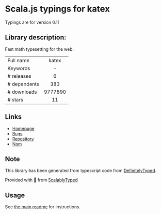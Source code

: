 
# Scala.js typings for katex

Typings are for version 0.11

## Library description:
Fast math typesetting for the web.

|                    |                 |
| ------------------ | :-------------: |
| Full name          | katex |
| Keywords           | - |
| # releases         | 6 |
| # dependents       | 383 |
| # downloads        | 9777890 |
| # stars            | 11 |

## Links
- [Homepage](https://katex.org/)
- [Bugs](https://github.com/KaTeX/KaTeX/issues)
- [Repository](https://github.com/KaTeX/KaTeX)
- [Npm](https://www.npmjs.com/package/katex)
    


## Note
This library has been generated from typescript code from [DefinitelyTyped](https://definitelytyped.org).

Provided with :purple_heart: from [ScalablyTyped](https://github.com/oyvindberg/ScalablyTyped)

## Usage
See [the main readme](../../readme.md) for instructions.


